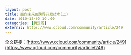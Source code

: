 ```yaml
---
layout: post
title: 面向未来的跨界开发技术(上)
date: 2016-12-05 16：00
categories: [腾云阁]
external: https://www.qcloud.com/community/article/249
---
```


全文链接：[https://www.qcloud.com/community/article/249](https://www.qcloud.com/community/article/249)